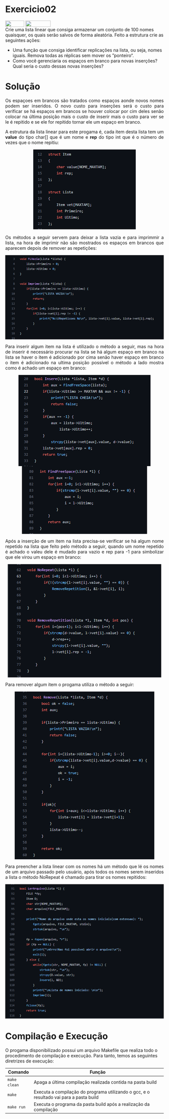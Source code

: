 # Exercicio02

<div style="display: inline-block;">
<img align="center" height="20px" width="60px" src="https://img.shields.io/badge/Language-C-blue"/> 
<img align="center" height="20px" width="80px" src="https://img.shields.io/badge/Made%20in-VSCode-red"/> 
</div>
<br>
Crie uma lista linear que consiga armazenar um conjunto de 100 nomes quaisquer, os quais serão salvos de forma aleatória. Feito a estrutura crie as seguintes ações:
<ul>
  <li>Uma função que consiga identificar replicações na lista, ou seja, nomes iguais. Remova todas as réplicas sem mover os ”ponteiro“.</li>
  <li>Como você gerenciaria os espaços em branco para novas inserções? Qual seria o custo dessas novas inserções?</li>
</ul>

# Solução

<p align="justify">
Os espaçoes em brancos são tratados como espaços aonde novos nomes podem ser inseridos. O novo custo para inserções será o custo para verificar se há espaços em brancos se houver colocar por cim deles senão colocar na última posição mais o custo de inserir mais o custo para ver se le é repitido e se ele for repitido tornar ele um espaço em branco.
</p>

<p align="justify">A estrutura da lista linear para este progama é, cada item desta lista tem um <strong>value</strong> do tipo char[] que é um nome e <strong>rep</strong> do tipo int que é o número de vezes que o nome repitiu:</p>
<p align="center">
<img src="imgs/estrutura.png"> 
</p>

<p align="justify">Os métodos a seguir servem para deixar a lista vazia e para imprimmir a lista, na hora de imprimir não são mostrados os espaços em brancos que aparecem depois de remover as repetições:</p>
<p align="center">
<img align="center" src="imgs/parte1.png">
</p>

<p align="justify">Para inserir algum item na lista é utilizado o método a seguir, mas na hora de inserir é necessário procurar na lista se há algum espaço em branco na lista se haver o item é adicionado por cima senão haver espaço em branco o item é adicionado na ultima posição possível o método a lado mostra como é achado um espaço em branco:</p>
<p align="center">
<img align="center" src="imgs/insere.png">
<img align="center" src="imgs/acaharsb.png">
</p>

<p align="justify">Após a inserção de um item na lista precisa-se verificar se há algum nome repetido na lista que feito pelo método a seguir, quando um nome repetido é achado o valeu dele é mudado para vazio e rep para -1 para simbolizar que ele virou um espaço em branco:</p>
<p align="center">
<img align="center" src="imgs/norepeat.png">
</p>

<p align="justify">Para remover algum item o progama utiliza o método a seguir:</p>
<p align="center">
<img align="center" src="imgs/remove.png">
</p>

<p align="justify">Para preencher a lista linear com os nomes há um método que lé os nomes de um arquivo passado pelo usuário, após todos os nomes serem inseridos a lista o método NoRepeat é chamado para tirar os nomes repitidos:</p>
<p align="center">
<img align="center" src="imgs/lerarquivo.png">
</p>

# Compilação e Execução

O progama disponibilizado possui um arquivo Makefile que realiza todo o procedimento de compilação e execução. Para tanto, temos as seguintes diretrizes de execução:


| Comando                |  Função                                                                                           |                     
| -----------------------| ------------------------------------------------------------------------------------------------- |
|  `make clean`          | Apaga a última compilação realizada contida na pasta build                                        |
|  `make`                | Executa a compilação do programa utilizando o gcc, e o resultado vai para a pasta build           |
|  `make run`            | Executa o programa da pasta build após a realização da compilação                                 |
